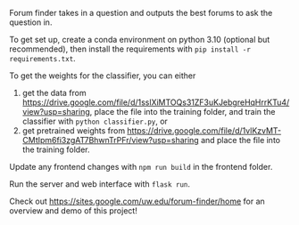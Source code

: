 Forum finder takes in a question and outputs the best forums to ask the question in. 

To get set up, create a conda environment on python 3.10 (optional but recommended), then install the requirements with ```pip install -r requirements.txt```. 

To get the weights for the classifier, you can either 
1) get the data from https://drive.google.com/file/d/1sslXiMTOQs31ZF3uKJebgreHqHrrKTu4/view?usp=sharing, place the file into the training folder, and train the classifier with ```python classifier.py```, or
2) get pretrained weights from https://drive.google.com/file/d/1vlKzvMT-CMtIpm6fi3zgAT7BhwnTrPFr/view?usp=sharing and place the file into the training folder. 

Update any frontend changes with ```npm run build``` in the frontend folder. 

Run the server and web interface with ```flask run```. 

Check out https://sites.google.com/uw.edu/forum-finder/home for an overview and demo of this project!